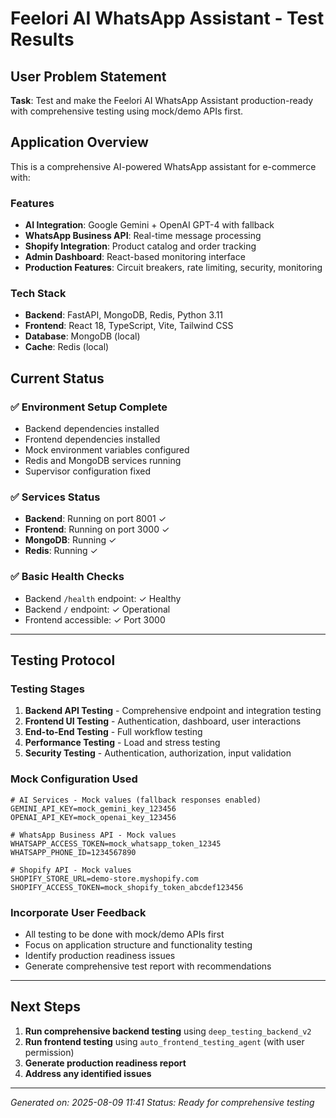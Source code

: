 # Feelori AI WhatsApp Assistant - Test Results

## User Problem Statement
**Task**: Test and make the Feelori AI WhatsApp Assistant production-ready with comprehensive testing using mock/demo APIs first.

## Application Overview
This is a comprehensive AI-powered WhatsApp assistant for e-commerce with:

### Features
- **AI Integration**: Google Gemini + OpenAI GPT-4 with fallback
- **WhatsApp Business API**: Real-time message processing
- **Shopify Integration**: Product catalog and order tracking  
- **Admin Dashboard**: React-based monitoring interface
- **Production Features**: Circuit breakers, rate limiting, security, monitoring

### Tech Stack
- **Backend**: FastAPI, MongoDB, Redis, Python 3.11
- **Frontend**: React 18, TypeScript, Vite, Tailwind CSS
- **Database**: MongoDB (local)
- **Cache**: Redis (local)

## Current Status

### ✅ Environment Setup Complete
- Backend dependencies installed
- Frontend dependencies installed  
- Mock environment variables configured
- Redis and MongoDB services running
- Supervisor configuration fixed

### ✅ Services Status
- **Backend**: Running on port 8001 ✓
- **Frontend**: Running on port 3000 ✓  
- **MongoDB**: Running ✓
- **Redis**: Running ✓

### ✅ Basic Health Checks
- Backend `/health` endpoint: ✓ Healthy
- Backend `/` endpoint: ✓ Operational
- Frontend accessible: ✓ Port 3000

---

## Testing Protocol

### Testing Stages
1. **Backend API Testing** - Comprehensive endpoint and integration testing
2. **Frontend UI Testing** - Authentication, dashboard, user interactions
3. **End-to-End Testing** - Full workflow testing
4. **Performance Testing** - Load and stress testing
5. **Security Testing** - Authentication, authorization, input validation

### Mock Configuration Used
```env
# AI Services - Mock values (fallback responses enabled)
GEMINI_API_KEY=mock_gemini_key_123456
OPENAI_API_KEY=mock_openai_key_123456

# WhatsApp Business API - Mock values
WHATSAPP_ACCESS_TOKEN=mock_whatsapp_token_12345
WHATSAPP_PHONE_ID=1234567890

# Shopify API - Mock values  
SHOPIFY_STORE_URL=demo-store.myshopify.com
SHOPIFY_ACCESS_TOKEN=mock_shopify_token_abcdef123456
```

### Incorporate User Feedback
- All testing to be done with mock/demo APIs first
- Focus on application structure and functionality testing
- Identify production readiness issues
- Generate comprehensive test report with recommendations

---

## Next Steps
1. **Run comprehensive backend testing** using `deep_testing_backend_v2`
2. **Run frontend testing** using `auto_frontend_testing_agent` (with user permission)
3. **Generate production readiness report**
4. **Address any identified issues**

---

*Generated on: 2025-08-09 11:41*
*Status: Ready for comprehensive testing*